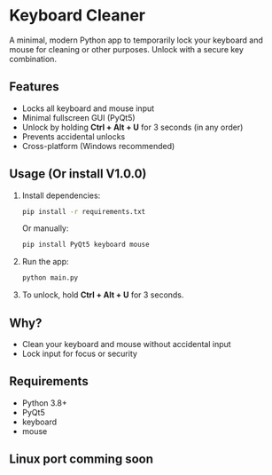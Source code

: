 # Keyboard Cleaner

A minimal, modern Python app to temporarily lock your keyboard and mouse for cleaning or other purposes. Unlock with a secure key combination.

## Features
- Locks all keyboard and mouse input
- Minimal fullscreen GUI (PyQt5)
- Unlock by holding **Ctrl + Alt + U** for 3 seconds (in any order)
- Prevents accidental unlocks
- Cross-platform (Windows recommended)

## Usage (Or install V1.0.0)
1. Install dependencies:
   ```bash
   pip install -r requirements.txt
   ```
   Or manually:
   ```bash
   pip install PyQt5 keyboard mouse
   ```
2. Run the app:
   ```bash
   python main.py
   ```
3. To unlock, hold **Ctrl + Alt + U** for 3 seconds.

## Why?
- Clean your keyboard and mouse without accidental input
- Lock input for focus or security

## Requirements
- Python 3.8+
- PyQt5
- keyboard
- mouse

## Linux port comming soon
